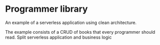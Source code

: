 # Programmer library


An example of a serverless application using clean architecture. 

The example consists of a CRUD of books that every programmer should read. 
Split serverless application and business logic
